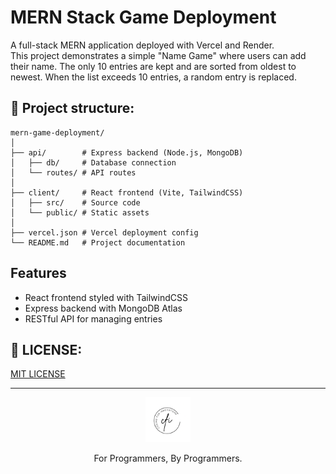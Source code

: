 # MERN Stack Game Deployment

A full-stack MERN application deployed with Vercel and Render.  
This project demonstrates a simple "Name Game" where users can add their name. The only 10 entries are kept and are sorted from oldest to newest. When the list exceeds 10 entries, a random entry is replaced.

## 📁 Project structure:

```
mern-game-deployment/
│
├── api/        # Express backend (Node.js, MongoDB)
│   ├── db/     # Database connection
│   └── routes/ # API routes
│
├── client/     # React frontend (Vite, TailwindCSS)
│   ├── src/    # Source code
│   └── public/ # Static assets
│
├── vercel.json # Vercel deployment config
└── README.md   # Project documentation
```

## Features

- React frontend styled with TailwindCSS
- Express backend with MongoDB Atlas
- RESTful API for managing entries

## 🎫 LICENSE:

[MIT LICENSE](https://github.com/codingforinnovations/mern-vercel/blob/main/LICENSE)

---

<p align="center">
  <p align="center">
    <a href="https://www.youtube.com/@codingforinnovations" target="_blank">
      <img src=".github/static/logo.png" height="72" alt="Coding for Innovations Logo"/>    
    </a>
  </p>
  <p align="center">
    For Programmers, By Programmers.
  </p>
</p>
